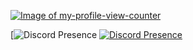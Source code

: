 [![Image of my-profile-view-counter](https://github.com/gayanvoice/my-profile-view-counter/blob/master/svg/372372861/badge.svg)](https://github.com/gayanvoice/my-profile-view-counter/blob/master/readme/372372861/week.md)

[![Discord Presence](https://mydiscord.tolfix.com/?userId=709453894442549258)
[![Discord Presence](https://lanyard-profile-readme.vercel.app/api/709453894442549258)](https://discord.com/users/709453894442549258)

